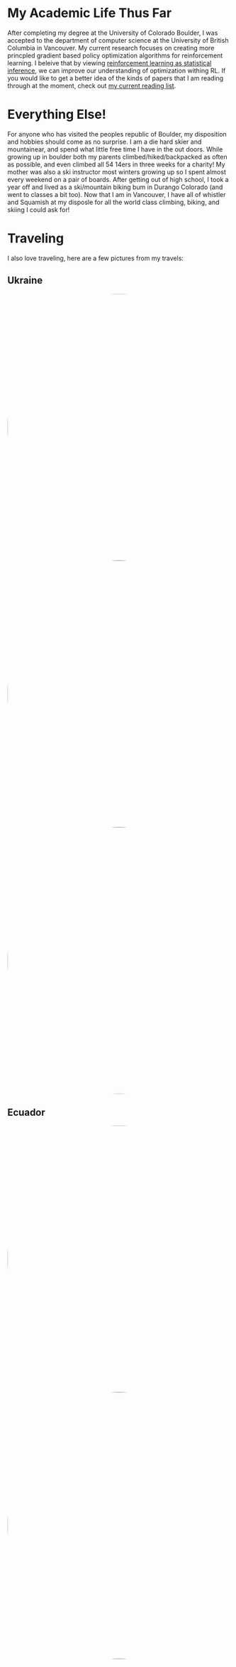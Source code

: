 # My Academic Life Thus Far

After completing my degree at the University of Colorado Boulder, I was accepted to the department of computer science at the University of British Columbia in Vancouver. My current research focuses on creating more princpled gradient based policy optimization algorithms for reinforcement learning. I beleive that by viewing [reinforcement learning as statistical inference](https://arxiv.org/pdf/1805.00909.pdf), we can improve our understanding of optimization withing RL. If you would like to get a better idea of the kinds of papers that I am reading through at the moment, check out [my current reading list](https://wilderlavington.github.io/readinglist/).

# Everything Else!
For anyone who has visited the peoples republic of Boulder, my disposition and hobbies should come as no surprise. I am a die hard skier and mountainear, and spend what little free time I have in the out doors. While growing up in boulder both my parents climbed/hiked/backpacked as often as possible, and even climbed all 54 14ers in three weeks for a charity! My mother was also a ski instructor most winters growing up so I spent almost every weekend on a pair of boards. After getting out of high school, I took a year off and lived as a ski/mountain biking bum in Durango Colorado (and went to classes a bit too). Now that I am in Vancouver, I have all of whistler and Squamish at my disposle for all the world class climbing, biking, and skiing I could ask for!


# Traveling 
I also love traveling, here are a few pictures from my travels:

## Ukraine 
<div style="text-align:center"><a href="url"><img src="https://wilderlavington.github.io/assets/ukraine/ukraine1.jpg" height="auto" width="600" style="border-radius:50%"></a></div>

<div style="text-align:center"><a href="url"><img src="https://wilderlavington.github.io/assets/ukraine/ukraine2.jpg" height="auto" width="600" style="border-radius:50%"></a></div>

<div style="text-align:center"><a href="url"><img src="https://wilderlavington.github.io/assets/ukraine/ukraine3.jpg" height="auto" width="600" style="border-radius:50%"></a></div>

## Ecuador
<div style="text-align:center"><a href="url"><img src="https://wilderlavington.github.io/assets/ecuador/ecuador1.jpg" height="auto" width="600" style="border-radius:50%"></a></div>

<div style="text-align:center"><a href="url"><img src="https://wilderlavington.github.io/assets/ecuador/ecuador2.jpg" height="auto" width="600" style="border-radius:50%"></a></div>

<div style="text-align:center"><a href="url"><img src="https://wilderlavington.github.io/assets/ecuador/ecuador3.jpg" height="auto" width="600" style="border-radius:50%"></a></div>

I have also been to: Columbia, Iceland, Spain, Amsterdam, France, Italy, Belize, and Canada (of course). Hopefully one day I will be a truly international scientist.

